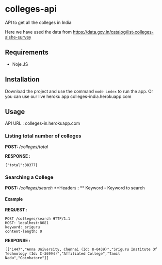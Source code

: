# colleges-api
API to get all the colleges in India

Here we have used the data from https://data.gov.in/catalog/list-colleges-aishe-survey 

## Requirements

* Noje.JS

## Installation

Download the project and use the command ``node index`` to run the app. Or you can use our live heroku app colleges-india.herokuapp.com

## Usage

API URL : colleges-in.herokuapp.com

### Listing total number of colleges

**POST:** */colleges/total*

**RESPONSE :**

``{"total":38377}``

### Searching a College

**POST:** */colleges/search*
**Headers : ** 
Keyword - Keyword to search

#### Example

**REQUEST :**
```
POST /colleges/search HTTP/1.1
HOST: localhost:8081
keyword: sriguru
content-length: 0
 ```

**RESPONSE :**

```[["1447","Anna University, Chennai (Id: U-0439)","Sriguru Institute Of Technology (Id: C-36994)","Affiliated College","Tamil Nadu","Coimbatore"]]```



